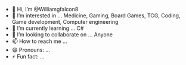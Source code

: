 - 👋 Hi, I’m @Williamgfalcon8
- 👀 I’m interested in ... Medicine, Gaming, Board Games, TCG, Coding, Game development, Computer engineering
- 🌱 I’m currently learning ... C#
- 💞️ I’m looking to collaborate on ... Anyone
- 📫 How to reach me ...
- 😄 Pronouns: ...
- ⚡ Fun fact: ...

<!---
Williamgfalcon8/Williamgfalcon8 is a ✨ special ✨ repository because its `README.md` (this file) appears on your GitHub profile.
You can click the Preview link to take a look at your changes.
--->
